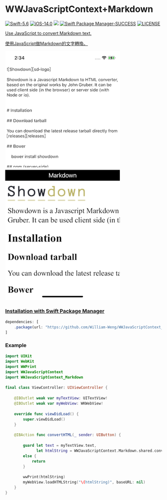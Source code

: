# WWJavaScriptContext+Markdown
[![Swift-5.6](https://img.shields.io/badge/Swift-5.6-orange.svg?style=flat)](https://developer.apple.com/swift/) [![iOS-14.0](https://img.shields.io/badge/iOS-14.0-pink.svg?style=flat)](https://developer.apple.com/swift/) ![](https://img.shields.io/github/v/tag/William-Weng/WWJavaScriptContext_Markdown) [![Swift Package Manager-SUCCESS](https://img.shields.io/badge/Swift_Package_Manager-SUCCESS-blue.svg?style=flat)](https://developer.apple.com/swift/) [![LICENSE](https://img.shields.io/badge/LICENSE-MIT-yellow.svg?style=flat)](https://developer.apple.com/swift/)

[Use JavaScript to convert Markdown text.](https://github.com/showdownjs/showdown)

[使用JavaScript做Markdown的文字轉換。](https://cdnjs.cloudflare.com/ajax/libs/showdown/2.1.0/showdown.min.js)

![](./Example.PNG)

### [Installation with Swift Package Manager](https://medium.com/彼得潘的-swift-ios-app-開發問題解答集/使用-spm-安裝第三方套件-xcode-11-新功能-2c4ffcf85b4b)
```js
dependencies: [
    .package(url: "https://github.com/William-Weng/WWJavaScriptContext_Markdown.git", .upToNextMajor(from: "1.0.0"))
]
```

### Example
```swift
import UIKit
import WebKit
import WWPrint
import WWJavaScriptContext
import WWJavaScriptContext_Markdown

final class ViewController: UIViewController {
    
    @IBOutlet weak var myTextView: UITextView!
    @IBOutlet weak var myWebView: WKWebView!
    
    override func viewDidLoad() {
        super.viewDidLoad()
    }
    
    @IBAction func convertHTML(_ sender: UIButton) {
        
        guard let text = myTextView.text,
              let htmlString = WWJavaScriptContext.Markdown.shared.convertHTML(source: text)
        else {
            return
        }
        
        wwPrint(htmlString)
        myWebView.loadHTMLString("\(htmlString)", baseURL: nil)
    }
}
```
